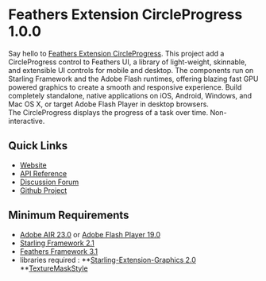 # Feathers Extension CircleProgress 1.0.0

Say hello to [Feathers Extension CircleProgress](https://github.com/pol2095/Feathers-Extension-CircleProgress/).
This project add a CircleProgress control to Feathers UI, a library of light-weight, skinnable, and extensible UI controls for mobile and desktop. The components run on Starling Framework and the Adobe Flash runtimes, offering blazing fast GPU powered graphics to create a smooth and responsive experience. Build completely standalone, native applications on iOS, Android, Windows, and Mac OS X, or target Adobe Flash Player in desktop browsers.<br />
The CircleProgress displays the progress of a task over time. Non-interactive.

## Quick Links

* [Website](http://pol2095.free.fr/Starling-Feathers-Extensions/)
* [API Reference](http://pol2095.free.fr/Starling-Feathers-Extensions/docs/feathers/extensions/progress/package-detail.html)
* [Discussion Forum](http://forum.starling-framework.org/forum/feathers/)
* [Github Project](https://github.com/pol2095/Feathers-Extension-CircleProgress/)

## Minimum Requirements

* [Adobe AIR 23.0](https://get.adobe.com/air/) or [Adobe Flash Player 19.0](https://get.adobe.com/fr/flashplayer/)
* [Starling Framework 2.1](https://github.com/Gamua/Starling-Framework)
* [Feathers Framework 3.1](https://feathersui.com/download/)
* libraries required :
	**[Starling-Extension-Graphics 2.0](https://github.com/StarlingGraphics/Starling-Extension-Graphics)
	**[TextureMaskStyle](https://gist.github.com/PrimaryFeather/d13b8d14d329a364c7cb)